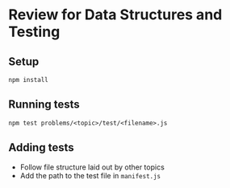 # Review for Data Structures and Testing

## Setup

```
npm install
```

## Running tests

```
npm test problems/<topic>/test/<filename>.js
```

## Adding tests

 * Follow file structure laid out by other topics
 * Add the path to the test file in `manifest.js`
